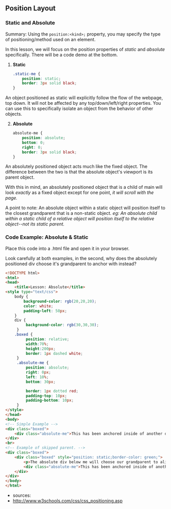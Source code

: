 ## Position Layout
### Static and Absolute
Summary: Using the `position:<kind>;` property, you may specify the type of positioning/method used on an element.

In this lesson, we will focus on the position properties of *static* and *absolute* specifically. There will be a code demo at the bottom.

1. **Static**
    ```css
    .static-me {
        position: static;
        border: 3px solid black;
    }
    ```
  An object positioned as static will explicitly follow the flow of the webpage, top down. It will not be affected by any top/down/left/right properties. You can use this to specifically isolate an object from the behavior of other objects.

2. **Absolute**
    ```css
    absolute-me {
        position: absolute;
        bottom: 0;
        right: 0;
        border: 3px solid black;    
    }
    ```
  An absolutely positioned object acts much like the fixed object. The difference between the two is that the absolute object's viewport is its parent object.

  With this in mind, an absolutely positioned object that is a child of main will look *exactly* as a fixed object except for one point, *it will scroll with the page.*

  A point to note: An absolute object within a static object will position itself to the closest grandparent that is a non-static object. *eg: An absolute child within a static child of a relative object will position itself to the relative object--not its static parent.*

### Code Example: Absolute & Static

Place this code into a .html file and open it in your browser.

Look carefully at both examples, in the second, why does the absolutely positioned div choose it's grandparent to anchor with instead?

```html
<!DOCTYPE html>
<html>
<head>
    <title>Lesson: Absolute</title>
<style type="text/css">
    body {
        background-color: rgb(20,20,20);
        color: white;
        padding-left: 50px;
    }
    div {
         background-color: rgb(30,30,30);
     }
    .boxed {
         position: relative;
         width:70%;
         height:200px;
         border: 1px dashed white;    
     }
     .absolute-me {
         position: absolute;
         right: 0px;
         left: 10%;
         bottom: 30px;

         border: 1px dotted red;
         padding-top: 10px;
         padding-bottom: 10px;
     }
</style>
</head>
<body>
<!-- Simple Example -->
<div class="boxed">
    <div class="absolute-me">This has been anchored inside of another div.</div>
</div>
<br>
<!-- Example of skipped parent. -->
<div class="boxed">
    <div class="boxed" style="position: static;border-color: green;">
        <p>The absolute div below me will choose our grandparent to align to.</p>
        <div class="absolute-me">This has been anchored inside of another div.</div>
    </div>
</div>
</body>
</html>
```

* sources: 
 * http://www.w3schools.com/css/css_positioning.asp